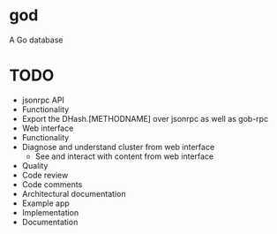 god
===

A Go database

# TODO

* jsonrpc API
 * Functionality
  * Export the DHash.[METHODNAME] over jsonrpc as well as gob-rpc
* Web interface
 * Functionality
  * Diagnose and understand cluster from web interface
	* See and interact with content from web interface
* Quality
 * Code review
 * Code comments
 * Architectural documentation
* Example app
 * Implementation
 * Documentation
